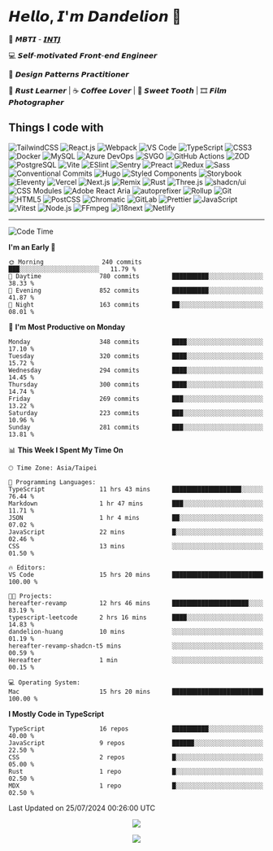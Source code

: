 # 𝙃𝙚𝙡𝙡𝙤, 𝙄'𝙢 𝘿𝙖𝙣𝙙𝙚𝙡𝙞𝙤𝙣 🌼

👀 𝙈𝘽𝙏𝙄 - [𝙄𝙉𝙏𝙅](https://www.16personalities.com/intj-personality)

💻 𝙎𝙚𝙡𝙛-𝙢𝙤𝙩𝙞𝙫𝙖𝙩𝙚𝙙 𝙁𝙧𝙤𝙣𝙩-𝙚𝙣𝙙 𝙀𝙣𝙜𝙞𝙣𝙚𝙚𝙧

🧩 𝘿𝙚𝙨𝙞𝙜𝙣 𝙋𝙖𝙩𝙩𝙚𝙧𝙣𝙨 𝙋𝙧𝙖𝙘𝙩𝙞𝙩𝙞𝙤𝙣𝙚𝙧

🦀 𝙍𝙪𝙨𝙩 𝙇𝙚𝙖𝙧𝙣𝙚𝙧 | ☕️ 𝘾𝙤𝙛𝙛𝙚𝙚 𝙇𝙤𝙫𝙚𝙧 | 🍰 𝙎𝙬𝙚𝙚𝙩 𝙏𝙤𝙤𝙩𝙝 | 🎞️ 𝙁𝙞𝙡𝙢 𝙋𝙝𝙤𝙩𝙤𝙜𝙧𝙖𝙥𝙝𝙚𝙧

## Things I code with

![TailwindCSS](https://img.shields.io/badge/-TailwindCSS-06b6d4?style=flat-square&logo=tailwind-css&logoColor=ffffff)
![React.js](https://img.shields.io/badge/-React.js-61dafb?style=flat-square&logo=react&logoColor=ffffff)
![Webpack](https://img.shields.io/badge/-Webpack-8dd6f9?style=flat-square&logo=webpack&logoColor=ffffff)
![VS Code](https://img.shields.io/badge/-VSCode-007acc?style=flat-square&logo=visual-studio-code)
![TypeScript](https://img.shields.io/badge/-TypeScript-007acc?style=flat-square&logo=typescript&logoColor=ffffff)
![CSS3](https://img.shields.io/badge/-CSS3-1572b6?style=flat-square&logo=css3)
![Docker](https://img.shields.io/badge/-Docker-2496ed?style=flat-square&logo=docker&logoColor=ffffff)
![MySQL](https://img.shields.io/badge/-MySQL-4479a1?style=flat-square&logo=mysql&logoColor=ffffff)
![Azure DevOps](https://img.shields.io/badge/-Azure_DevOps-0078d7?style=flat-square&logo=azuredevops&logoColor=ffffff)
![SVGO](https://img.shields.io/badge/-SVGO-3e7fc1?style=flat-square&logo=svgo&logoColor=ffffff)
![GitHub Actions](https://img.shields.io/badge/-GitHub_Actions-2088ff?style=flat-square&logo=githubactions&logoColor=ffffff)
![ZOD](https://img.shields.io/badge/-ZOD-3e67b1?style=flat-square&logo=zod&logoColor=ffffff)
![PostgreSQL](https://img.shields.io/badge/-PostgreSQL-4169e1?style=flat-square&logo=postgresql&logoColor=ffffff)
![Vite](https://img.shields.io/badge/-Vite-646cff?style=flat-square&logo=vite&logoColor=ffffff)
![ESlint](https://img.shields.io/badge/-ESLint-4b32c3?style=flat-square&logo=eslint)
![Sentry](https://img.shields.io/badge/-Sentry-362d59?style=flat-square&logo=sentry&logoColor=ffffff)
![Preact](https://img.shields.io/badge/-Preact-673ab8?style=flat-square&logo=preact)
![Redux](https://img.shields.io/badge/-Redux-764abc?style=flat-square&logo=redux)
![Sass](https://img.shields.io/badge/-Sass-cc6699?style=flat-square&logo=sass&logoColor=ffffff)
![Conventional Commits](https://img.shields.io/badge/-Conventional_Commits-fe5196?style=flat-square&logo=conventionalcommits&logoColor=ffffff)
![Hugo](https://img.shields.io/badge/-Hugo-ff4088?style=flat-square&logo=hugo&logoColor=ffffff)
![Styled Components](https://img.shields.io/badge/-styled--components-db7093?style=flat-square&logo=styledcomponents&logoColor=ffffff)
![Storybook](https://img.shields.io/badge/-Storybook-ff4785?style=flat-square&logo=storybook&logoColor=ffffff)
![Eleventy](https://img.shields.io/badge/-Eleventy-222222?style=flat-square&logo=eleventy&logoColor=ffffff)
![Vercel](https://img.shields.io/badge/-Vercel-000000?style=flat-square&logo=vercel&logoColor=ffffff)
![Next.js](https://img.shields.io/badge/-Next.js-000000?style=flat-square&logo=next.js&logoColor=ffffff)
![Remix](https://img.shields.io/badge/-Remix-000000?style=flat-square&logo=remix&logoColor=ffffff)
![Rust](https://img.shields.io/badge/-Rust-000000?style=flat-square&logo=rust)
![Three.js](https://img.shields.io/badge/-Three.js-000000?style=flat-square&logo=three.js&logoColor=ffffff)
![shadcn/ui](https://img.shields.io/badge/-shadcn/ui-000000?style=flat-square&logo=shadcn/ui&logoColor=ffffff)
![CSS Modules](https://img.shields.io/badge/-CSS_Modules-000000?style=flat-square&logo=cssmodules&logoColor=ffffff)
![Adobe React Aria](https://img.shields.io/badge/-React_Aria-ff0000?style=flat-square&logo=adobe&logoColor=ffffff)
![autoprefixer](https://img.shields.io/badge/-autoprefixer-dd3735?style=flat-square&logo=autoprefixer&logoColor=ffffff)
![Rollup](https://img.shields.io/badge/-Rollup-ec4a3f?style=flat-square&logo=rollupdotjs&logoColor=ffffff)
![Git](https://img.shields.io/badge/-Git-f05032?style=flat-square&logo=git&logoColor=%23ffffff)
![HTML5](https://img.shields.io/badge/-HTML5-e34f26?style=flat-square&logo=html5&logoColor=ffffff)
![PostCSS](https://img.shields.io/badge/-PostCSS-dd3a0a?style=flat-square&logo=postcss&logoColor=ffffff)
![Chromatic](https://img.shields.io/badge/-Chromatic-fc521f?style=flat-square&logo=chromatic&logoColor=ffffff)
![GitLab](https://img.shields.io/badge/-GitLab-fca121?style=flat-square&logo=gitlab)
![Prettier](https://img.shields.io/badge/-Prettier-f7b93e?style=flat-square&logo=prettier&logoColor=ffffff)
![JavaScript](https://img.shields.io/badge/-JavaScript-f7df1e?style=flat-square&logo=javascript&logoColor=000000)
![Vitest](https://img.shields.io/badge/-Vitest-6e9f18?style=flat-square&logo=vitest&logoColor=ffffff)
![Node.js](https://img.shields.io/badge/-Node.js-339933?style=flat-square&logo=node.js&logoColor=ffffff)
![FFmpeg](https://img.shields.io/badge/-FFmpeg-007808?style=flat-square&logo=ffmpeg&logoColor=ffffff)
![i18next](https://img.shields.io/badge/-i18next-26a69a?style=flat-square&logo=i18next&logoColor=ffffff)
![Netlify](https://img.shields.io/badge/-Netlify-00c7b7?style=flat-square&logo=netlify&logoColor=ffffff)

---

<!--START_SECTION:waka-->

![Code Time](http://img.shields.io/badge/Code%20Time-324%20hrs%205%20mins-blue)

**I'm an Early 🐤**

```text
🌞 Morning                240 commits         ███░░░░░░░░░░░░░░░░░░░░░░   11.79 %
🌆 Daytime                780 commits         ██████████░░░░░░░░░░░░░░░   38.33 %
🌃 Evening                852 commits         ██████████░░░░░░░░░░░░░░░   41.87 %
🌙 Night                  163 commits         ██░░░░░░░░░░░░░░░░░░░░░░░   08.01 %
```

📅 **I'm Most Productive on Monday**

```text
Monday                   348 commits         ████░░░░░░░░░░░░░░░░░░░░░   17.10 %
Tuesday                  320 commits         ████░░░░░░░░░░░░░░░░░░░░░   15.72 %
Wednesday                294 commits         ████░░░░░░░░░░░░░░░░░░░░░   14.45 %
Thursday                 300 commits         ████░░░░░░░░░░░░░░░░░░░░░   14.74 %
Friday                   269 commits         ███░░░░░░░░░░░░░░░░░░░░░░   13.22 %
Saturday                 223 commits         ███░░░░░░░░░░░░░░░░░░░░░░   10.96 %
Sunday                   281 commits         ███░░░░░░░░░░░░░░░░░░░░░░   13.81 %
```

📊 **This Week I Spent My Time On**

```text
🕑︎ Time Zone: Asia/Taipei

💬 Programming Languages:
TypeScript               11 hrs 43 mins      ███████████████████░░░░░░   76.44 %
Markdown                 1 hr 47 mins        ███░░░░░░░░░░░░░░░░░░░░░░   11.71 %
JSON                     1 hr 4 mins         ██░░░░░░░░░░░░░░░░░░░░░░░   07.02 %
JavaScript               22 mins             █░░░░░░░░░░░░░░░░░░░░░░░░   02.46 %
CSS                      13 mins             ░░░░░░░░░░░░░░░░░░░░░░░░░   01.50 %

🔥 Editors:
VS Code                  15 hrs 20 mins      █████████████████████████   100.00 %

🐱‍💻 Projects:
hereafter-revamp         12 hrs 46 mins      █████████████████████░░░░   83.19 %
typescript-leetcode      2 hrs 16 mins       ████░░░░░░░░░░░░░░░░░░░░░   14.83 %
dandelion-huang          10 mins             ░░░░░░░░░░░░░░░░░░░░░░░░░   01.19 %
hereafter-revamp-shadcn-t5 mins              ░░░░░░░░░░░░░░░░░░░░░░░░░   00.59 %
Hereafter                1 min               ░░░░░░░░░░░░░░░░░░░░░░░░░   00.15 %

💻 Operating System:
Mac                      15 hrs 20 mins      █████████████████████████   100.00 %
```

**I Mostly Code in TypeScript**

```text
TypeScript               16 repos            ██████████░░░░░░░░░░░░░░░   40.00 %
JavaScript               9 repos             ██████░░░░░░░░░░░░░░░░░░░   22.50 %
CSS                      2 repos             █░░░░░░░░░░░░░░░░░░░░░░░░   05.00 %
Rust                     1 repo              █░░░░░░░░░░░░░░░░░░░░░░░░   02.50 %
MDX                      1 repo              █░░░░░░░░░░░░░░░░░░░░░░░░   02.50 %
```

Last Updated on 25/07/2024 00:26:00 UTC

<!--END_SECTION:waka-->

<p align="center">
  <img src="https://spotify-github-profile.kittinanx.com/api/view?uid=316p7m2vvcxokdsievmqatijttte&cover_image=true&theme=novatorem&show_offline=true&background_color=121212&interchange=false&bar_color=53b14f&bar_color_cover=false">
</p>

<p align="center">
  <img src="https://spotify-recently-played-readme.vercel.app/api?user=316p7m2vvcxokdsievmqatijttte&count=5">
</p>
